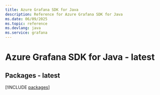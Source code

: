 ```yaml
---
title: Azure Grafana SDK for Java
description: Reference for Azure Grafana SDK for Java
ms.date: 06/09/2025
ms.topic: reference
ms.devlang: java
ms.service: grafana
---
```

# Azure Grafana SDK for Java - latest
## Packages - latest
[!INCLUDE [packages](grafana-index.md)]